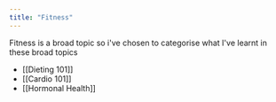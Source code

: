```yaml
---
title: "Fitness"
---
```


Fitness is a broad topic so i've chosen to categorise what I've learnt in these broad topics

- [[Dieting 101]]
- [[Cardio 101]]
- [[Hormonal Health]]